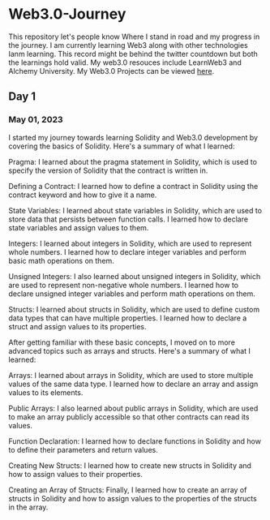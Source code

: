 # Web3.0-Journey
This repository let's people know Where I stand in road and my progress in the journey. I am currently learning Web3 along with other technologies Ianm learning. This record might be behind the twitter countdown but both the learnings hold valid. My web3.0 resouces include LearnWeb3 and Alchemy University. My Web3.0 Projects can be viewed [here](https://github.com/GK3077designer).

## Day 1
### May 01, 2023
I started my journey towards learning Solidity and Web3.0 development by covering the basics of Solidity. Here's a summary of what I learned:

Pragma: I learned about the pragma statement in Solidity, which is used to specify the version of Solidity that the contract is written in.

Defining a Contract: I learned how to define a contract in Solidity using the contract keyword and how to give it a name.

State Variables: I learned about state variables in Solidity, which are used to store data that persists between function calls. I learned how to declare state variables and assign values to them.

Integers: I learned about integers in Solidity, which are used to represent whole numbers. I learned how to declare integer variables and perform basic math operations on them.

Unsigned Integers: I also learned about unsigned integers in Solidity, which are used to represent non-negative whole numbers. I learned how to declare unsigned integer variables and perform math operations on them.

Structs: I learned about structs in Solidity, which are used to define custom data types that can have multiple properties. I learned how to declare a struct and assign values to its properties.

After getting familiar with these basic concepts, I moved on to more advanced topics such as arrays and structs. Here's a summary of what I learned:

Arrays: I learned about arrays in Solidity, which are used to store multiple values of the same data type. I learned how to declare an array and assign values to its elements.

Public Arrays: I also learned about public arrays in Solidity, which are used to make an array publicly accessible so that other contracts can read its values.

Function Declaration: I learned how to declare functions in Solidity and how to define their parameters and return values.

Creating New Structs: I learned how to create new structs in Solidity and how to assign values to their properties.

Creating an Array of Structs: Finally, I learned how to create an array of structs in Solidity and how to assign values to the properties of the structs in the array.


